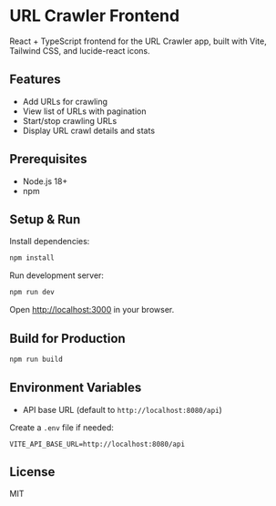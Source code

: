 # URL Crawler Frontend

React + TypeScript frontend for the URL Crawler app, built with Vite, Tailwind CSS, and lucide-react icons.

## Features

- Add URLs for crawling
- View list of URLs with pagination
- Start/stop crawling URLs
- Display URL crawl details and stats

## Prerequisites

- Node.js 18+
- npm

## Setup & Run

Install dependencies:

```bash
npm install
```

Run development server:

```bash
npm run dev
```

Open [http://localhost:3000](http://localhost:3000) in your browser.

## Build for Production

```bash
npm run build
```

## Environment Variables

- API base URL (default to `http://localhost:8080/api`)

Create a `.env` file if needed:

```
VITE_API_BASE_URL=http://localhost:8080/api
```

## License

MIT
